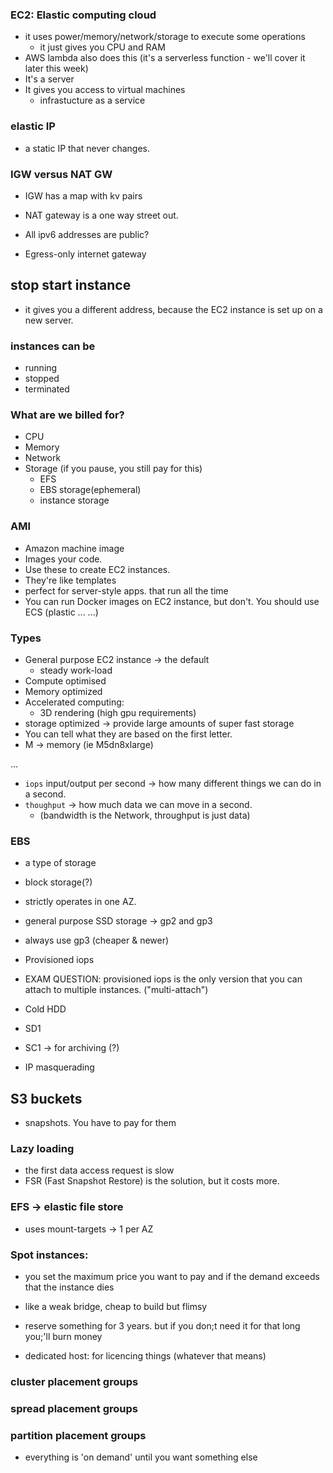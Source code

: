 ### EC2: Elastic computing cloud

- it uses power/memory/network/storage to execute some operations
  - it just gives you CPU and RAM
- AWS lambda also does this (it's a serverless function - we'll cover it later this week)
- It's a server
- It gives you access to virtual machines
  - infrastucture as a service

### elastic IP

- a static IP that never changes.

### IGW versus NAT GW

- IGW has a map with kv pairs
- NAT gateway is a one way street out.
- All ipv6 addresses are public?

- Egress-only internet gateway

## stop start instance

- it gives you a different address, because the EC2 instance is set up on a new server.

### instances can be

- running
- stopped
- terminated

### What are we billed for?

- CPU
- Memory
- Network
- Storage (if you pause, you still pay for this)
  - EFS
  - EBS storage(ephemeral)
  - instance storage

### AMI

- Amazon machine image
- Images your code.
- Use these to create EC2 instances.
- They're like templates
- perfect for server-style apps. that run all the time
- You can run Docker images on EC2 instance, but don't. You should use ECS (plastic ... ...)

### Types

- General purpose EC2 instance -> the default
  - steady work-load
- Compute optimised
- Memory optimized
- Accelerated computing:
  - 3D rendering (high gpu requirements)
- storage optimized -> provide large amounts of super fast storage
- You can tell what they are based on the first letter.
- M -> memory (ie M5dn8xlarge)

...

- `iops` input/output per second -> how many different things we can do in a second.
- `thoughput` -> how much data we can move in a second.
  - (bandwidth is the Network, throughput is just data)

### EBS

- a type of storage
- block storage(?)
- strictly operates in one AZ.
- general purpose SSD storage -> gp2 and gp3
- always use gp3 (cheaper & newer)
- Provisioned iops
- EXAM QUESTION: provisioned iops is the only version that you can attach to multiple instances. ("multi-attach")
- Cold HDD
- SD1
- SC1 -> for archiving (?)

- IP masquerading

## S3 buckets

- snapshots. You have to pay for them

### Lazy loading

- the first data access request is slow
- FSR (Fast Snapshot Restore) is the solution, but it costs more.

### EFS -> elastic file store

- uses mount-targets -> 1 per AZ

### Spot instances:

- you set the maximum price you want to pay and if the demand exceeds that the instance dies
- like a weak bridge, cheap to build but flimsy

- reserve something for 3 years. but if you don;t need it for that long you;'ll burn money
- dedicated host: for licencing things (whatever that means)

### cluster placement groups
### spread placement groups
### partition placement groups

- everything is 'on demand' until you want something else
